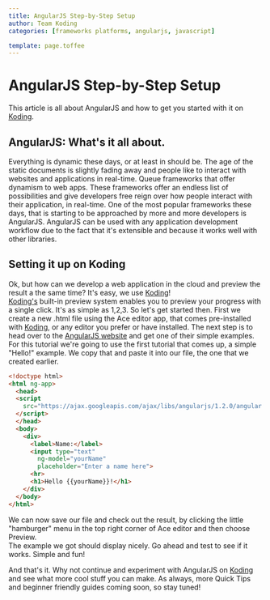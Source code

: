 ```yaml
---
title: AngularJS Step-by-Step Setup
author: Team Koding
categories: [frameworks platforms, angularjs, javascript]

template: page.toffee
---
```


# AngularJS Step-by-Step Setup

This article is all about AngularJS and how to get you started with it on 
[Koding](https://koding.com).

## AngularJS: What's it all about.

Everything is dynamic these days, or at least in should be. The age of the static documents is slightly fading away and people like to interact with websites and applications in real-time. Queue frameworks that offer dynamism to web apps. These frameworks offer an endless list of possibilities and give developers free reign over how people interact with their application, in real-time. One of the most popular frameworks these days, that is starting to be approached by more and more developers is AngularJS. AngularJS can be used with any application development workflow due to the fact that it's extensible and because it works well with other libraries. 

## Setting it up on Koding

Ok, but how can we develop a web application in the cloud and preview the 
result a the same time? It's easy, we use [Koding](https://koding.com)!  
[Koding's](https://koding.com) built-in preview system enables you to preview 
your progress with a single click. It's as simple as 1,2,3. So let's get 
started then. First we create a new .html file using the Ace editor app, that 
comes pre-installed with [Koding](https://koding.com), or any editor you prefer 
or have installed. The next step is to head over to the [AngularJS 
website](http://angularjs.org/) and get one of their simple examples. For this 
tutorial we're going to use the first tutorial that comes up, a simple "Hello!" 
example. We copy that and paste it into our file, the one that we created 
earlier.

```html
<!doctype html>
<html ng-app>
  <head>
  <script 
    src="https://ajax.googleapis.com/ajax/libs/angularjs/1.2.0/angular.min.js">
  </script>
  </head>
  <body>
    <div>
      <label>Name:</label>
      <input type="text"
        ng-model="yourName"
        placeholder="Enter a name here">
      <hr>
      <h1>Hello {{yourName}}!</h1>
    </div>
  </body>
</html>
```

We can now save our file and check out the result, by clicking the little 
"hamburger" menu in the top right corner of Ace editor and then choose Preview.  
The example we got should display nicely. Go ahead and test to see if it 
works.  Simple and fun!

And that's it. Why not continue and experiment with AngularJS on 
[Koding](https://koding.com) and see what more cool stuff you can 
make. As always, more Quick Tips and beginner friendly guides coming 
soon, so stay tuned!
